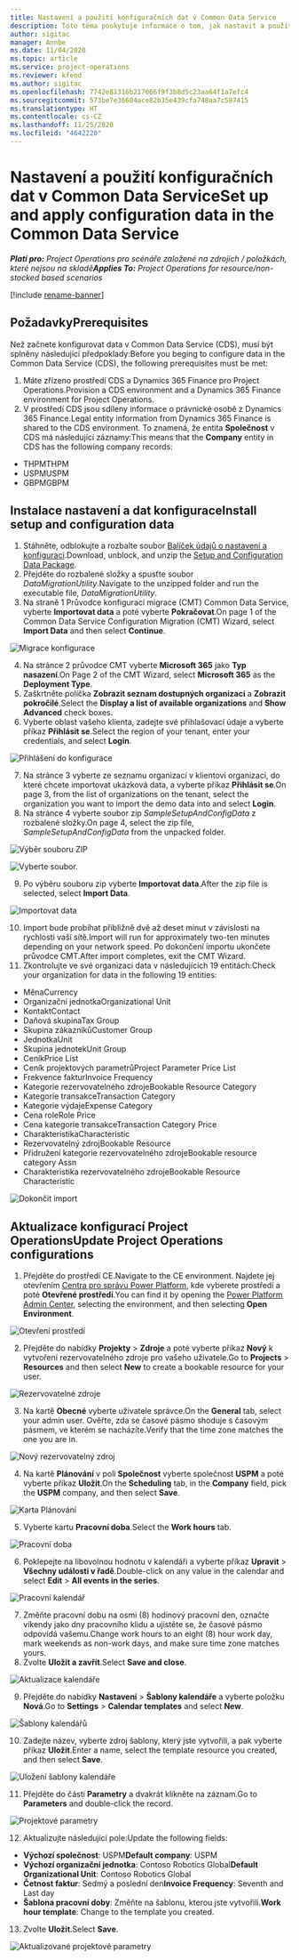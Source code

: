 ```yaml
---
title: Nastavení a použití konfiguračních dat v Common Data Service
description: Toto téma poskytuje informace o tom, jak nastavit a použít konfigurační data v aplikaci Project Operations.
author: sigitac
manager: Annbe
ms.date: 11/04/2020
ms.topic: article
ms.service: project-operations
ms.reviewer: kfend
ms.author: sigitac
ms.openlocfilehash: 7742e81316b217066f9f3b8d5c23aa64f1a7efc4
ms.sourcegitcommit: 573be7e36604ace82b35e439cfa748aa7c587415
ms.translationtype: HT
ms.contentlocale: cs-CZ
ms.lasthandoff: 11/25/2020
ms.locfileid: "4642220"
---
```

# <a name="set-up-and-apply-configuration-data-in-the-common-data-service"></a><span data-ttu-id="ad44d-103">Nastavení a použití konfiguračních dat v Common Data Service</span><span class="sxs-lookup"><span data-stu-id="ad44d-103">Set up and apply configuration data in the Common Data Service</span></span> 

<span data-ttu-id="ad44d-104">_**Platí pro:** Project Operations pro scénáře založené na zdrojích / položkách, které nejsou na skladě_</span><span class="sxs-lookup"><span data-stu-id="ad44d-104">_**Applies To:** Project Operations for resource/non-stocked based scenarios_</span></span>

[!include [rename-banner](~/includes/cc-data-platform-banner.md)]

## <a name="prerequisites"></a><span data-ttu-id="ad44d-105">Požadavky</span><span class="sxs-lookup"><span data-stu-id="ad44d-105">Prerequisites</span></span>

<span data-ttu-id="ad44d-106">Než začnete konfigurovat data v Common Data Service (CDS), musí být splněny následující předpoklady:</span><span class="sxs-lookup"><span data-stu-id="ad44d-106">Before you beging to configure data in the Common Data Service (CDS), the following prerequisites must be met:</span></span>

1.  <span data-ttu-id="ad44d-107">Máte zřízeno prostředí CDS a Dynamics 365 Finance pro Project Operations.</span><span class="sxs-lookup"><span data-stu-id="ad44d-107">Provision a CDS environment and a Dynamics 365 Finance environment for Project Operations.</span></span>
2.  <span data-ttu-id="ad44d-108">V prostředí CDS jsou sdíleny informace o právnické osobě z Dynamics 365 Finance.</span><span class="sxs-lookup"><span data-stu-id="ad44d-108">Legal entity information from Dynamics 365 Finance is shared to the CDS environment.</span></span> <span data-ttu-id="ad44d-109">To znamená, že entita **Společnost** v CDS má následující záznamy:</span><span class="sxs-lookup"><span data-stu-id="ad44d-109">This means that the **Company** entity in CDS has the following company records:</span></span>
  - <span data-ttu-id="ad44d-110">THPM</span><span class="sxs-lookup"><span data-stu-id="ad44d-110">THPM</span></span>
  - <span data-ttu-id="ad44d-111">USPM</span><span class="sxs-lookup"><span data-stu-id="ad44d-111">USPM</span></span>
  - <span data-ttu-id="ad44d-112">GBPM</span><span class="sxs-lookup"><span data-stu-id="ad44d-112">GBPM</span></span>

## <a name="install-setup-and-configuration-data"></a><span data-ttu-id="ad44d-113">Instalace nastavení a dat konfigurace</span><span class="sxs-lookup"><span data-stu-id="ad44d-113">Install setup and configuration data</span></span>

1. <span data-ttu-id="ad44d-114">Stáhněte, odblokujte a rozbalte soubor [Balíček údajů o nastavení a konfiguraci](https://download.microsoft.com/download/1/3/4/1349369c-6209-42b7-b3b4-5be0e67cacd8/ProjOpsSampleSetupData-%20Integrated%20UR1.zip).</span><span class="sxs-lookup"><span data-stu-id="ad44d-114">Download, unblock, and unzip the [Setup and Configuration Data Package](https://download.microsoft.com/download/1/3/4/1349369c-6209-42b7-b3b4-5be0e67cacd8/ProjOpsSampleSetupData-%20Integrated%20UR1.zip).</span></span>
2. <span data-ttu-id="ad44d-115">Přejděte do rozbalené složky a spusťte soubor *DataMigrationUtility*.</span><span class="sxs-lookup"><span data-stu-id="ad44d-115">Navigate to the unzipped folder and run the executable file, *DataMigrationUtility*.</span></span>
3. <span data-ttu-id="ad44d-116">Na straně 1 Průvodce konfigurací migrace (CMT) Common Data Service, vyberte **Importovat data** a poté vyberte **Pokračovat**.</span><span class="sxs-lookup"><span data-stu-id="ad44d-116">On page 1 of the Common Data Service Configuration Migration (CMT) Wizard, select **Import Data** and then select **Continue**.</span></span>

![Migrace konfigurace](./media/1ConfigurationMigration.png)

4. <span data-ttu-id="ad44d-118">Na stránce 2 průvodce CMT vyberte **Microsoft 365** jako **Typ nasazení**.</span><span class="sxs-lookup"><span data-stu-id="ad44d-118">On Page 2 of the CMT Wizard, select **Microsoft 365** as the **Deployment Type**.</span></span>
5. <span data-ttu-id="ad44d-119">Zaškrtněte políčka **Zobrazit seznam dostupných organizací** a **Zobrazit pokročilé**.</span><span class="sxs-lookup"><span data-stu-id="ad44d-119">Select the **Display a list of available organizations** and **Show Advanced** check boxes.</span></span>
6. <span data-ttu-id="ad44d-120">Vyberte oblast vašeho klienta, zadejte své přihlašovací údaje a vyberte příkaz **Přihlásit se**.</span><span class="sxs-lookup"><span data-stu-id="ad44d-120">Select the region of your tenant, enter your credentials, and select **Login**.</span></span>

![Přihlášení do konfigurace](./media/2ConfigurationSignin.png)

7. <span data-ttu-id="ad44d-122">Na stránce 3 vyberte ze seznamu organizací v klientovi organizaci, do které chcete importovat ukázková data, a vyberte příkaz **Přihlásit se**.</span><span class="sxs-lookup"><span data-stu-id="ad44d-122">On page 3, from the list of organizations on the tenant, select the organization you want to import the demo data into and select **Login**.</span></span>
8. <span data-ttu-id="ad44d-123">Na stránce 4 vyberte soubor zip *SampleSetupAndConfigData* z rozbalené složky.</span><span class="sxs-lookup"><span data-stu-id="ad44d-123">On page 4, select the zip file, *SampleSetupAndConfigData* from the unpacked folder.</span></span>

![Výběr souboru ZIP](./media/3ZipFile.png)

![Vyberte soubor.](./media/4SelectAFile.png)

9. <span data-ttu-id="ad44d-126">Po výběru souboru zip vyberte **Importovat data**.</span><span class="sxs-lookup"><span data-stu-id="ad44d-126">After the zip file is selected, select **Import Data**.</span></span>

![Importovat data](./media/5ImportData.png)

10. <span data-ttu-id="ad44d-128">Import bude probíhat přibližně dvě až deset minut v závislosti na rychlosti vaší sítě.</span><span class="sxs-lookup"><span data-stu-id="ad44d-128">Import will run for approximately two-ten minutes depending on your network speed.</span></span> <span data-ttu-id="ad44d-129">Po dokončení importu ukončete průvodce CMT.</span><span class="sxs-lookup"><span data-stu-id="ad44d-129">After import completes, exit the CMT Wizard.</span></span> 
11. <span data-ttu-id="ad44d-130">Zkontrolujte ve své organizaci data v následujících 19 entitách:</span><span class="sxs-lookup"><span data-stu-id="ad44d-130">Check your organization for data in the following 19 entities:</span></span>

  - <span data-ttu-id="ad44d-131">Měna</span><span class="sxs-lookup"><span data-stu-id="ad44d-131">Currency</span></span>
  - <span data-ttu-id="ad44d-132">Organizační jednotka</span><span class="sxs-lookup"><span data-stu-id="ad44d-132">Organizational Unit</span></span>
  - <span data-ttu-id="ad44d-133">Kontakt</span><span class="sxs-lookup"><span data-stu-id="ad44d-133">Contact</span></span>
  - <span data-ttu-id="ad44d-134">Daňová skupina</span><span class="sxs-lookup"><span data-stu-id="ad44d-134">Tax Group</span></span>
  - <span data-ttu-id="ad44d-135">Skupina zákazníků</span><span class="sxs-lookup"><span data-stu-id="ad44d-135">Customer Group</span></span>
  - <span data-ttu-id="ad44d-136">Jednotka</span><span class="sxs-lookup"><span data-stu-id="ad44d-136">Unit</span></span>
  - <span data-ttu-id="ad44d-137">Skupina jednotek</span><span class="sxs-lookup"><span data-stu-id="ad44d-137">Unit Group</span></span>
  - <span data-ttu-id="ad44d-138">Ceník</span><span class="sxs-lookup"><span data-stu-id="ad44d-138">Price List</span></span>
  - <span data-ttu-id="ad44d-139">Ceník projektových parametrů</span><span class="sxs-lookup"><span data-stu-id="ad44d-139">Project Parameter Price List</span></span>
  - <span data-ttu-id="ad44d-140">Frekvence faktur</span><span class="sxs-lookup"><span data-stu-id="ad44d-140">Invoice Frequency</span></span>
  - <span data-ttu-id="ad44d-141">Kategorie rezervovatelného zdroje</span><span class="sxs-lookup"><span data-stu-id="ad44d-141">Bookable Resource Category</span></span>
  - <span data-ttu-id="ad44d-142">Kategorie transakce</span><span class="sxs-lookup"><span data-stu-id="ad44d-142">Transaction Category</span></span>
  - <span data-ttu-id="ad44d-143">Kategorie výdaje</span><span class="sxs-lookup"><span data-stu-id="ad44d-143">Expense Category</span></span>
  - <span data-ttu-id="ad44d-144">Cena role</span><span class="sxs-lookup"><span data-stu-id="ad44d-144">Role Price</span></span>
  - <span data-ttu-id="ad44d-145">Cena kategorie transakce</span><span class="sxs-lookup"><span data-stu-id="ad44d-145">Transaction Category Price</span></span>
  - <span data-ttu-id="ad44d-146">Charakteristika</span><span class="sxs-lookup"><span data-stu-id="ad44d-146">Characteristic</span></span>
  - <span data-ttu-id="ad44d-147">Rezervovatelný zdroj</span><span class="sxs-lookup"><span data-stu-id="ad44d-147">Bookable Resource</span></span>
  - <span data-ttu-id="ad44d-148">Přidružení kategorie rezervovatelného zdroje</span><span class="sxs-lookup"><span data-stu-id="ad44d-148">Bookable resource category Assn</span></span>
  - <span data-ttu-id="ad44d-149">Charakteristika rezervovatelného zdroje</span><span class="sxs-lookup"><span data-stu-id="ad44d-149">Bookable Resource Characteristic</span></span>

![Dokončit import](./media/6CompleteImport.png)

## <a name="update-project-operations-configurations"></a><span data-ttu-id="ad44d-151">Aktualizace konfigurací Project Operations</span><span class="sxs-lookup"><span data-stu-id="ad44d-151">Update Project Operations configurations</span></span>

1. <span data-ttu-id="ad44d-152">Přejděte do prostředí CE.</span><span class="sxs-lookup"><span data-stu-id="ad44d-152">Navigate to the CE environment.</span></span> <span data-ttu-id="ad44d-153">Najdete jej otevřením [Centra pro správu Power Platform](https://admin.powerplatform.microsoft.com/environments), kde vyberete prostředí a poté **Otevřené prostředí**.</span><span class="sxs-lookup"><span data-stu-id="ad44d-153">You can find it by opening the [Power Platform Admin Center](https://admin.powerplatform.microsoft.com/environments), selecting the environment, and then selecting **Open Environment**.</span></span> 

![Otevření prostředí](./media/7OpenEnvironment.png)

2. <span data-ttu-id="ad44d-155">Přejděte do nabídky **Projekty** > **Zdroje** a poté vyberte příkaz **Nový** k vytvoření rezervovatelného zdroje pro vašeho uživatele.</span><span class="sxs-lookup"><span data-stu-id="ad44d-155">Go to **Projects** > **Resources** and then select **New** to create a bookable resource for your user.</span></span>

![Rezervovatelné zdroje](./media/8BookableResources.png)

3. <span data-ttu-id="ad44d-157">Na kartě **Obecné** vyberte uživatele správce.</span><span class="sxs-lookup"><span data-stu-id="ad44d-157">On the **General** tab, select your admin user.</span></span> <span data-ttu-id="ad44d-158">Ověřte, zda se časové pásmo shoduje s časovým pásmem, ve kterém se nacházíte.</span><span class="sxs-lookup"><span data-stu-id="ad44d-158">Verify that the time zone matches the one you are in.</span></span> 

![Nový rezervovatelný zdroj](./media/9NewBookableResource.png)

4. <span data-ttu-id="ad44d-160">Na kartě **Plánování** v poli **Společnost** vyberte společnost **USPM** a poté vyberte příkaz **Uložit**.</span><span class="sxs-lookup"><span data-stu-id="ad44d-160">On the **Scheduling** tab, in the **Company** field, pick the **USPM** company, and then select **Save**.</span></span> 

![Karta Plánování](./media/10SchedulingTab.png)

5. <span data-ttu-id="ad44d-162">Vyberte kartu **Pracovní doba**.</span><span class="sxs-lookup"><span data-stu-id="ad44d-162">Select the **Work hours** tab.</span></span>  

![Pracovní doba](./media/11WorkHours.png)

6. <span data-ttu-id="ad44d-164">Poklepejte na libovolnou hodnotu v kalendáři a vyberte příkaz **Upravit** > **Všechny události v řadě**.</span><span class="sxs-lookup"><span data-stu-id="ad44d-164">Double-click on any value in the calendar and select **Edit** > **All events in the series**.</span></span> 

![Pracovní kalendář](./media/12WorkCalendar.png)

7. <span data-ttu-id="ad44d-166">Změňte pracovní dobu na osmi (8) hodinový pracovní den, označte víkendy jako dny pracovního klidu a ujistěte se, že časové pásmo odpovídá vašemu.</span><span class="sxs-lookup"><span data-stu-id="ad44d-166">Change work hours to an eight (8) hour work day, mark weekends as non-work days, and make sure time zone matches yours.</span></span> 
8. <span data-ttu-id="ad44d-167">Zvolte **Uložit a zavřít**.</span><span class="sxs-lookup"><span data-stu-id="ad44d-167">Select **Save and close**.</span></span>

![Aktualizace kalendáře](./media/13UpdateCalendar.png)

9. <span data-ttu-id="ad44d-169">Přejděte do nabídky **Nastavení** > **Šablony kalendáře** a vyberte položku **Nová**.</span><span class="sxs-lookup"><span data-stu-id="ad44d-169">Go to **Settings** > **Calendar templates** and select **New**.</span></span>
 
 ![Šablony kalendářů](./media/14CalendarTemplates.png)
 
 10. <span data-ttu-id="ad44d-171">Zadejte název, vyberte zdroj šablony, který jste vytvořili, a pak vyberte příkaz **Uložit**.</span><span class="sxs-lookup"><span data-stu-id="ad44d-171">Enter a name, select the template resource you created, and then select **Save**.</span></span> 
 
 ![Uložení šablony kalendáře](./media/15SaveCalendarTemplate.png)
 
 11. <span data-ttu-id="ad44d-173">Přejděte do části **Parametry** a dvakrát klikněte na záznam.</span><span class="sxs-lookup"><span data-stu-id="ad44d-173">Go to **Parameters** and double-click the record.</span></span> 
 
 ![Projektové parametry](./media/16ProjectParameters.png)
 
12. <span data-ttu-id="ad44d-175">Aktualizujte následující pole:</span><span class="sxs-lookup"><span data-stu-id="ad44d-175">Update the following fields:</span></span>

 - <span data-ttu-id="ad44d-176">**Výchozí společnost**: USPM</span><span class="sxs-lookup"><span data-stu-id="ad44d-176">**Default company**: USPM</span></span>
 - <span data-ttu-id="ad44d-177">**Výchozí organizační jednotka**: Contoso Robotics Global</span><span class="sxs-lookup"><span data-stu-id="ad44d-177">**Default Organizational Unit**: Contoso Robotics Global</span></span>
 - <span data-ttu-id="ad44d-178">**Četnost faktur**: Sedmý a poslední den</span><span class="sxs-lookup"><span data-stu-id="ad44d-178">**Invoice Frequency**: Seventh and Last day</span></span>
 - <span data-ttu-id="ad44d-179">**Šablona pracovní doby**: Změňte na šablonu, kterou jste vytvořili.</span><span class="sxs-lookup"><span data-stu-id="ad44d-179">**Work hour template**: Change to the template you created.</span></span>

13. <span data-ttu-id="ad44d-180">Zvolte **Uložit**.</span><span class="sxs-lookup"><span data-stu-id="ad44d-180">Select **Save**.</span></span> 

![Aktualizované projektové parametry](./media/17UpdatedProjectParameters.png)
